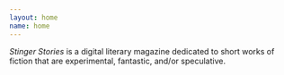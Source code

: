 ```yaml
---
layout: home
name: home
---
```


<i>Stinger Stories</i> is a digital literary magazine dedicated to short works of fiction that are experimental, fantastic, and/or speculative.